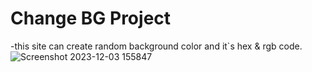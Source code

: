 # Change BG Project
  -this site can create random background color and it`s hex & rgb code.
![Screenshot 2023-12-03 155847](https://github.com/hedaetul/Change-Bg-Project/assets/145209362/a0f8f0e3-146a-45bb-a251-217337c5df7c)
